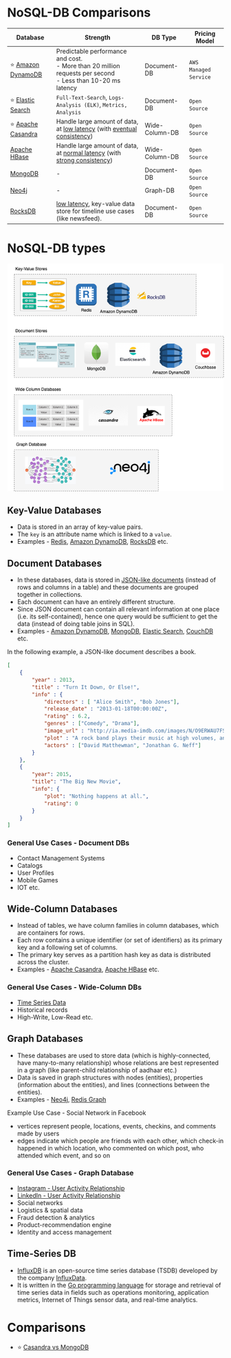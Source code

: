 # NoSQL-DB Comparisons

| Database                                                                                       | Strength                                                                                                                                                                                                          | DB Type          | Pricing Model         |
|------------------------------------------------------------------------------------------------|-------------------------------------------------------------------------------------------------------------------------------------------------------------------------------------------------------------------|------------------|-----------------------|
| :star: [Amazon DynamoDB](../../../2_AWSComponents/6_DatabaseServices/AmazonDynamoDB/Readme.md) | Predictable performance and cost. <br/>- More than 20 million requests per second <br/>- Less than 10-20 ms latency                                                                                               | Document-DB      | `AWS Managed Service` |
| :star: [Elastic Search](../Search-Indexes/ElasticSearch)                                       | `Full-Text-Search`, `Logs-Analysis (ELK)`, `Metrics, Analysis`                                                                                                                                                    | Document-DB      | `Open Source`         |
| :star: [Apache Casandra](ApacheCasandra.md)                                                    | Handle large amount of data, at [low latency](../../0_SystemGlossaries/Scalability/LatencyThroughput.md) (with [eventual consistency](../../0_SystemGlossaries/Database/ReplicationAndDataConsistency.md))  | Wide-Column-DB   | `Open Source`         |
| [Apache HBase](ApacheHBase.md)                                                                 | Handle large amount of data, at [normal latency](../../0_SystemGlossaries/Scalability/LatencyThroughput.md) (with [strong consistency](../../0_SystemGlossaries/Database/ReplicationAndDataConsistency.md)) | Wide-Column-DB   | `Open Source`         |
| [MongoDB](MongoDB/Readme.md)                                                                   | -                                                                                                                                                                                                                 | Document-DB      | `Open Source`         |
| [Neo4j](Neo4j.md)                                                                              | -                                                                                                                                                                                                                 | Graph-DB         | `Open Source`         |
| [RocksDB](RocksDB.md)                                                                          | [low latency](../../0_SystemGlossaries/Scalability/LatencyThroughput.md), key-value data store for timeline use cases (like newsfeed).                                                                            | Document-DB      | `Open Source`         |

# NoSQL-DB types

![img.png](assets/NoSQL-DifferentDBtypes.drawio.png)

## Key-Value Databases
- Data is stored in an array of key-value pairs.
- The `key` is an attribute name which is linked to a `value`.
- Examples - [Redis](../In-Memory-Cache/Redis), [Amazon DynamoDB](../../../2_AWSComponents/6_DatabaseServices/AmazonDynamoDB/Readme.md), [RocksDB](RocksDB.md) etc.

## Document Databases
- In these databases, data is stored in [JSON-like documents](https://aws.amazon.com/nosql/document/) (instead of rows and columns in a table) and these documents are grouped together in collections.
- Each document can have an entirely different structure.
- Since JSON document can contain all relevant information at one place (i.e. its self-contained), hence one query would be sufficient to get the data (instead of doing table joins in SQL).
- Examples - [Amazon DynamoDB](../../../2_AWSComponents/6_DatabaseServices/AmazonDynamoDB/Readme.md), [MongoDB](MongoDB), [Elastic Search](../Search-Indexes/ElasticSearch), [CouchDB](https://couchdb.apache.org) etc.

In the following example, a JSON-like document describes a book.
````json
[
    {
        "year" : 2013,
        "title" : "Turn It Down, Or Else!",
        "info" : {
            "directors" : [ "Alice Smith", "Bob Jones"],
            "release_date" : "2013-01-18T00:00:00Z",
            "rating" : 6.2,
            "genres" : ["Comedy", "Drama"],
            "image_url" : "http://ia.media-imdb.com/images/N/O9ERWAU7FS797AJ7LU8HN09AMUP908RLlo5JF90EWR7LJKQ7@@._V1_SX400_.jpg",
            "plot" : "A rock band plays their music at high volumes, annoying the neighbors.",
            "actors" : ["David Matthewman", "Jonathan G. Neff"]
        }
    },
    {
        "year": 2015,
        "title": "The Big New Movie",
        "info": {
            "plot": "Nothing happens at all.",
            "rating": 0
        }
    }
]
````

### General Use Cases - Document DBs
- Contact Management Systems
- Catalogs
- User Profiles
- Mobile Games
- IOT etc.

## Wide-Column Databases
- Instead of tables, we have column families in column databases, which are containers for rows.
- Each row contains a unique identifier (or set of identifiers) as its primary key and a following set of columns. 
- The primary key serves as a partition hash key as data is distributed across the cluster.
- Examples - [Apache Casandra](ApacheCasandra.md), [Apache HBase](ApacheHBase.md) etc.

### General Use Cases - Wide-Column DBs
- [Time Series Data](https://netflixtechblog.com/scaling-time-series-data-storage-part-i-ec2b6d44ba39)
- Historical records
- High-Write, Low-Read etc.

## Graph Databases
- These databases are used to store data (which is highly-connected, have many-to-many relationship) whose relations are best represented in a graph (like parent-child relationship of aadhaar etc.)
- Data is saved in graph structures with nodes (entities), properties (information about the entities), and lines (connections between the entities).
- Examples - [Neo4j](Neo4j.md), [Redis Graph](../In-Memory-Cache/Redis/RedisGraph.md)

Example Use Case - Social Network in Facebook
- vertices represent people, locations, events, checkins, and comments made by users
- edges indicate which people are friends with each other, which check-in happened in which location, who commented on which post, who attended which event, and so on

### General Use Cases - Graph Database
- [Instagram - User Activity Relationship](../../../3_HLDDesignProblems/InstagramDesign/Readme.md)
- [LinkedIn - User Activity Relationship](https://engineering.linkedin.com/blog/2017/06/building-the-activity-graph--part-i)
- Social networks
- Logistics & spatial data
- Fraud detection & analytics
- Product-recommendation engine
- Identity and access management

## Time-Series DB
- [InfluxDB](https://en.wikipedia.org/wiki/InfluxDB) is an open-source time series database (TSDB) developed by the company [InfluxData](https://www.influxdata.com/).
- It is written in the [Go programming language](https://github.com/Anshul619/golang) for storage and retrieval of time series data in fields such as operations monitoring, application metrics, Internet of Things sensor data, and real-time analytics.

# Comparisons
- :star: [Casandra vs MongoDB](CasandraVsMongoDB.md)